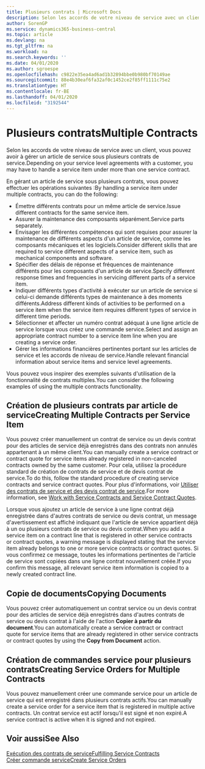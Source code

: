 ```yaml
---
title: Plusieurs contrats | Microsoft Docs
description: Selon les accords de votre niveau de service avec un client, vous pouvez avoir à gérer un article de service sous plusieurs contrats de service.
author: SorenGP
ms.service: dynamics365-business-central
ms.topic: article
ms.devlang: na
ms.tgt_pltfrm: na
ms.workload: na
ms.search.keywords: ''
ms.date: 04/01/2020
ms.author: sgroespe
ms.openlocfilehash: c9822e35ea4ad6ad1b32894bbe0b980bf70149ae
ms.sourcegitcommit: 88e4b30eaf6fa32af0c1452ce2f85ff1111c75e2
ms.translationtype: HT
ms.contentlocale: fr-BE
ms.lasthandoff: 04/01/2020
ms.locfileid: "3192544"
---
```

# <a name="multiple-contracts"></a><span data-ttu-id="fb341-103">Plusieurs contrats</span><span class="sxs-lookup"><span data-stu-id="fb341-103">Multiple Contracts</span></span>
<span data-ttu-id="fb341-104">Selon les accords de votre niveau de service avec un client, vous pouvez avoir à gérer un article de service sous plusieurs contrats de service.</span><span class="sxs-lookup"><span data-stu-id="fb341-104">Depending on your service level agreements with a customer, you may have to handle a service item under more than one service contract.</span></span>  
  
<span data-ttu-id="fb341-105">En gérant un article de service sous plusieurs contrats, vous pouvez effectuer les opérations suivantes :</span><span class="sxs-lookup"><span data-stu-id="fb341-105">By handling a service item under multiple contracts, you can do the following:</span></span>  
  
* <span data-ttu-id="fb341-106">Émettre différents contrats pour un même article de service.</span><span class="sxs-lookup"><span data-stu-id="fb341-106">Issue different contracts for the same service item.</span></span>  
* <span data-ttu-id="fb341-107">Assurer la maintenance des composants séparément.</span><span class="sxs-lookup"><span data-stu-id="fb341-107">Service parts separately.</span></span>  
* <span data-ttu-id="fb341-108">Envisager les différentes compétences qui sont requises pour assurer la maintenance de différents aspects d'un article de service, comme les composants mécaniques et les logiciels.</span><span class="sxs-lookup"><span data-stu-id="fb341-108">Consider different skills that are required to service different aspects of a service item, such as mechanical components and software.</span></span>  
* <span data-ttu-id="fb341-109">Spécifier des délais de réponse et fréquences de maintenance différents pour les composants d'un article de service.</span><span class="sxs-lookup"><span data-stu-id="fb341-109">Specify different response times and frequencies in servicing different parts of a service item.</span></span>  
* <span data-ttu-id="fb341-110">Indiquer différents types d'activité à exécuter sur un article de service si celui-ci demande différents types de maintenance à des moments différents.</span><span class="sxs-lookup"><span data-stu-id="fb341-110">Address different kinds of activities to be performed on a service item when the service item requires different types of service in different time periods.</span></span>  
* <span data-ttu-id="fb341-111">Sélectionner et affecter un numéro contrat adéquat à une ligne article de service lorsque vous créez une commande service.</span><span class="sxs-lookup"><span data-stu-id="fb341-111">Select and assign an appropriate contract number to a service item line when you are creating a service order.</span></span>  
* <span data-ttu-id="fb341-112">Gérer les informations financières pertinentes portant sur les articles de service et les accords de niveau de service.</span><span class="sxs-lookup"><span data-stu-id="fb341-112">Handle relevant financial information about service items and service level agreements.</span></span>  
  
<span data-ttu-id="fb341-113">Vous pouvez vous inspirer des exemples suivants d'utilisation de la fonctionnalité de contrats multiples.</span><span class="sxs-lookup"><span data-stu-id="fb341-113">You can consider the following examples of using the multiple contracts functionality.</span></span>  
  
## <a name="creating-multiple-contracts-per-service-item"></a><span data-ttu-id="fb341-114">Création de plusieurs contrats par article de service</span><span class="sxs-lookup"><span data-stu-id="fb341-114">Creating Multiple Contracts per Service Item</span></span>  
<span data-ttu-id="fb341-115">Vous pouvez créer manuellement un contrat de service ou un devis contrat pour des articles de service déjà enregistrés dans des contrats non annulés appartenant à un même client.</span><span class="sxs-lookup"><span data-stu-id="fb341-115">You can manually create a service contract or contract quote for service items already registered in non-canceled contracts owned by the same customer.</span></span> <span data-ttu-id="fb341-116">Pour cela, utilisez la procédure standard de création de contrats de service et de devis contrat de service.</span><span class="sxs-lookup"><span data-stu-id="fb341-116">To do this, follow the standard procedure of creating service contracts and service contract quotes.</span></span> <span data-ttu-id="fb341-117">Pour plus d'informations, voir [Utiliser des contrats de service et des devis contrat de service](service-how-to-create-service-contracts-and-service-contract-quotes.md).</span><span class="sxs-lookup"><span data-stu-id="fb341-117">For more information, see [Work with Service Contracts and Service Contract Quotes](service-how-to-create-service-contracts-and-service-contract-quotes.md).</span></span>  
  
<span data-ttu-id="fb341-118">Lorsque vous ajoutez un article de service à une ligne contrat déjà enregistrée dans d'autres contrats de service ou devis contrat, un message d'avertissement est affiché indiquant que l'article de service appartient déjà à un ou plusieurs contrats de service ou devis contrat.</span><span class="sxs-lookup"><span data-stu-id="fb341-118">When you add a service item on a contract line that is registered in other service contracts or contract quotes, a warning message is displayed stating that the service item already belongs to one or more service contracts or contract quotes.</span></span> <span data-ttu-id="fb341-119">Si vous confirmez ce message, toutes les informations pertinentes de l'article de service sont copiées dans une ligne contrat nouvellement créée.</span><span class="sxs-lookup"><span data-stu-id="fb341-119">If you confirm this message, all relevant service item information is copied to a newly created contract line.</span></span>  
  
## <a name="copying-documents"></a><span data-ttu-id="fb341-120">Copie de documents</span><span class="sxs-lookup"><span data-stu-id="fb341-120">Copying Documents</span></span>  
<span data-ttu-id="fb341-121">Vous pouvez créer automatiquement un contrat service ou un devis contrat pour des articles de service déjà enregistrés dans d'autres contrats de service ou devis contrat à l'aide de l'action **Copier à partir du document**.</span><span class="sxs-lookup"><span data-stu-id="fb341-121">You can automatically create a service contract or contract quote for service items that are already registered in other service contracts or contract quotes by using the **Copy from Document** action.</span></span>  
  
## <a name="creating-service-orders-for-multiple-contracts"></a><span data-ttu-id="fb341-122">Création de commandes service pour plusieurs contrats</span><span class="sxs-lookup"><span data-stu-id="fb341-122">Creating Service Orders for Multiple Contracts</span></span>  
<span data-ttu-id="fb341-123">Vous pouvez manuellement créer une commande service pour un article de service qui est enregistré dans plusieurs contrats actifs.</span><span class="sxs-lookup"><span data-stu-id="fb341-123">You can manually create a service order for a service item that is registered in multiple active contracts.</span></span> <span data-ttu-id="fb341-124">Un contrat service est actif lorsqu'il est signé et non expiré.</span><span class="sxs-lookup"><span data-stu-id="fb341-124">A service contract is active when it is signed and not expired.</span></span>  
  
## <a name="see-also"></a><span data-ttu-id="fb341-125">Voir aussi</span><span class="sxs-lookup"><span data-stu-id="fb341-125">See Also</span></span>  
[<span data-ttu-id="fb341-126">Exécution des contrats de service</span><span class="sxs-lookup"><span data-stu-id="fb341-126">Fulfilling Service Contracts</span></span>](service-fulfill-service-contracts.md)  
[<span data-ttu-id="fb341-127">Créer commande service</span><span class="sxs-lookup"><span data-stu-id="fb341-127">Create Service Orders</span></span>](service-how-to-create-service-orders.md)  
